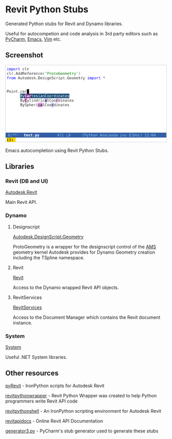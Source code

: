 # Revit Python Stubs

Generated Python stubs for Revit and Dynamo libraries.

Useful for autocompetion and code analysis in 3rd party editors such as [PyCharm](https://www.jetbrains.com/pycharm/), [Emacs](https://www.gnu.org/software/emacs/), [Vim](http://www.vim.org/) etc.


## Screenshot

![img](./screenshot.png)

Emacs autocompletion using Revit Python Stubs.


## Libraries


### Revit (DB and UI)

[Autodesk.Revit](./Autodesk/Revit/)

Main Revit API.


### Dynamo

1.  Designscript

    [Autodesk.DesignScript.Geometry](./Autodesk/DesignScript/Geometry/)
    
    ProtoGeometry is a wrapper for the designscript control of the [AMS](https://en.wikipedia.org/wiki/ShapeManager) geometry kernel Autodesk provides for Dynamo Geometry creation including the TSpline namespace.

2.  Revit

    [Revit](./Revit/)
    
    Access to the Dynamo wrapped Revit API objects.

3.  RevitServices

    [RevitServices](./RevitServices/)
    
    Access to the Document Manager which contains the Revit document instance.


### System

[System](./System)

Useful .NET System libraries.


## Other resources

[pyRevit](http://eirannejad.github.io/pyRevit/) - IronPython scripts for Autodesk Revit

[revitpythonwrapper](http://revitpythonwrapper.readthedocs.io/en/latest/) - Revit Python Wrapper was created to help Python programmers write Revit API code

[revitpythonshell](https://github.com/architecture-building-systems/revitpythonshell) - An IronPython scripting environment for Autodesk Revit

[revitapidocs](http://www.revitapidocs.com/) - Online Revit API Documentation

[generator3.py](https://github.com/JetBrains/intellij-community/blob/master/python/helpers/generator3.py) - PyCharm's stub generator used to generate these stubs
